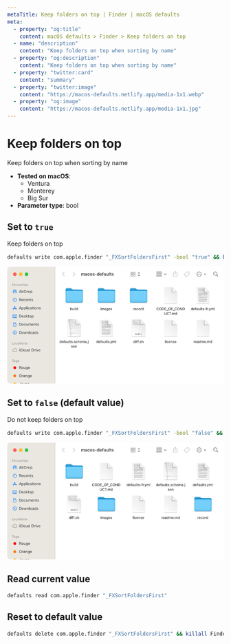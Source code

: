 ```yaml
---
metaTitle: Keep folders on top | Finder | macOS defaults
meta:
  - property: "og:title"
    content: macOS defaults > Finder > Keep folders on top
  - name: "description"
    content: "Keep folders on top when sorting by name"
  - property: "og:description"
    content: "Keep folders on top when sorting by name"
  - property: "twitter:card"
    content: "summary"
  - property: "twitter:image"
    content: "https://macos-defaults.netlify.app/media-1x1.webp"
  - property: "og:image"
    content: "https://macos-defaults.netlify.app/media-1x1.jpg"
---
```

# Keep folders on top

Keep folders on top when sorting by name

<!-- break lists -->

- **Tested on macOS**:
  * Ventura
  * Monterey
  * Big Sur
- **Parameter type**: bool

## Set to `true`

Keep folders on top

```bash
defaults write com.apple.finder "_FXSortFoldersFirst" -bool "true" && killall Finder
```
<img
  src="./finder-_FXSortFoldersFirst-true.png"
  alt="Example output with value set to true"
  width="740" height="400" style="height: auto"
/>

## Set to `false` (default value)

Do not keep folders on top

```bash
defaults write com.apple.finder "_FXSortFoldersFirst" -bool "false" && killall Finder
```
<img
  src="./finder-_FXSortFoldersFirst-false.png"
  alt="Example output with value set to false"
  width="740" height="400" style="height: auto"
/>

## Read current value
```bash
defaults read com.apple.finder "_FXSortFoldersFirst"
```

## Reset to default value
```bash
defaults delete com.apple.finder "_FXSortFoldersFirst" && killall Finder
```
